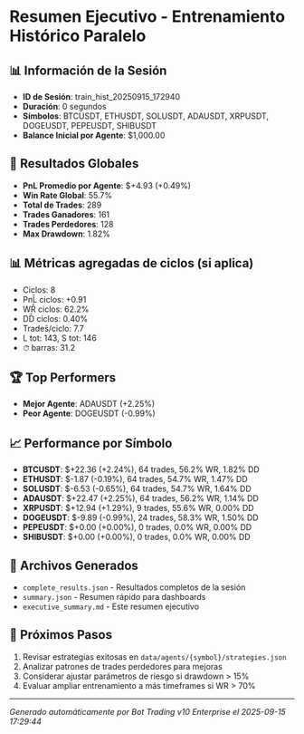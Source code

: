 # Resumen Ejecutivo - Entrenamiento Histórico Paralelo

## 📊 Información de la Sesión
- **ID de Sesión**: train_hist_20250915_172940
- **Duración**: 0 segundos
- **Símbolos**: BTCUSDT, ETHUSDT, SOLUSDT, ADAUSDT, XRPUSDT, DOGEUSDT, PEPEUSDT, SHIBUSDT
- **Balance Inicial por Agente**: $1,000.00

## 🎯 Resultados Globales
- **PnL Promedio por Agente**: $+4.93 (+0.49%)
- **Win Rate Global**: 55.7%
- **Total de Trades**: 289
- **Trades Ganadores**: 161
- **Trades Perdedores**: 128
- **Max Drawdown**: 1.82%

## 📊 Métricas agregadas de ciclos (si aplica)
- Ciclos: 8
- PnL̄ ciclos: +0.91
- WR̄ ciclos: 62.2%
- DD̄ ciclos: 0.40%
- Trades̄/ciclo: 7.7
- L tot: 143, S tot: 146
- ⏱̄ barras: 31.2


## 🏆 Top Performers
- **Mejor Agente**: ADAUSDT (+2.25%)
- **Peor Agente**: DOGEUSDT (-0.99%)

## 📈 Performance por Símbolo
- **BTCUSDT**: $+22.36 (+2.24%), 64 trades, 56.2% WR, 1.82% DD
- **ETHUSDT**: $-1.87 (-0.19%), 64 trades, 54.7% WR, 1.47% DD
- **SOLUSDT**: $-6.53 (-0.65%), 64 trades, 54.7% WR, 1.64% DD
- **ADAUSDT**: $+22.47 (+2.25%), 64 trades, 56.2% WR, 1.14% DD
- **XRPUSDT**: $+12.94 (+1.29%), 9 trades, 55.6% WR, 0.00% DD
- **DOGEUSDT**: $-9.89 (-0.99%), 24 trades, 58.3% WR, 1.50% DD
- **PEPEUSDT**: $+0.00 (+0.00%), 0 trades, 0.0% WR, 0.00% DD
- **SHIBUSDT**: $+0.00 (+0.00%), 0 trades, 0.0% WR, 0.00% DD

## 📁 Archivos Generados
- `complete_results.json` - Resultados completos de la sesión
- `summary.json` - Resumen rápido para dashboards
- `executive_summary.md` - Este resumen ejecutivo

## 🎯 Próximos Pasos
1. Revisar estrategias exitosas en `data/agents/{symbol}/strategies.json`
2. Analizar patrones de trades perdedores para mejoras
3. Considerar ajustar parámetros de riesgo si drawdown > 15%
4. Evaluar ampliar entrenamiento a más timeframes si WR > 70%

---
*Generado automáticamente por Bot Trading v10 Enterprise el 2025-09-15 17:29:44*
